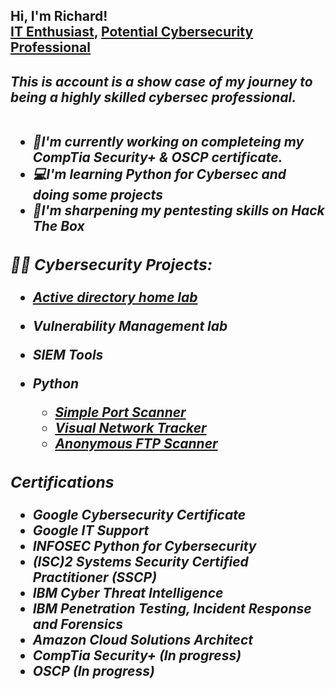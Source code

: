 <h2>Hi, I'm Richard! <br/><a href="https://github.com/richmas-l">IT Enthusiast</a>, <a href="https://www.linkedin.com/in/richard-l-masokameng-62a218234/)/">Potential Cybersecurity Professional</a><b>
  
 <h5>This is account is a show case of my journey to being a highly skilled cybersec professional.<br>
   <br>
 
- <b>:memo:I'm currently working on completeing my CompTia Security+ & OSCP certificate.</br>
- <b>:computer:I'm learning Python for Cybersec and doing some projects</br>
- <b>:mag_right:I'm sharpening my pentesting skills on Hack The Box</br>

<h3>👨‍💻 Cybersecurity Projects:</h2>

- [<b>Active directory home lab<b>](https://github.com/richmas-l/Active-Directory-Lab-)

- <b>Vulnerability Management lab</b>

- <b>SIEM Tools</b>

- <b>Python</b>
  - [Simple Port Scanner](https://github.com/richmas-l/Simple-Port-Scanner/tree/main)
  - [Visual Network Tracker](https://github.com/richmas-l/Visual-Network-Tracker/tree/main)
  - [Anonymous FTP Scanner](https://github.com/richmas-l/Anonymous-FTP-Scanner)
 
<h3>Certifications</h2>

- <b>Google Cybersecurity Certificate<b>
- <b>Google IT Support</b>
- <b>INFOSEC Python for Cybersecurity</b>
- <b>(ISC)2  Systems Security Certified Practitioner (SSCP)</b>
- <b>IBM Cyber Threat Intelligence</b>
- <b>IBM Penetration Testing, Incident Response and Forensics</b>
- <b>Amazon Cloud Solutions Architect </b>
- <b>CompTia Security+ (In progress)<b>
- <b>OSCP (In progress)</b>
  
<!--
  <h2>📺YouTube Videos</h2>

- Active directory homelab tutorial
- SIEMS dashboard
- INJECT walkthrough
- xxx walkthrough
-->

